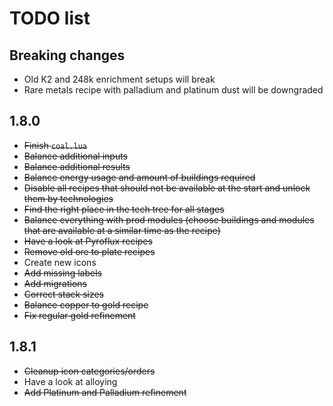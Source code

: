 # TODO list
## Breaking changes
- Old K2 and 248k enrichment setups will break
- Rare metals recipe with palladium and platinum dust will be downgraded

## 1.8.0
- ~~Finish `coal.lua`~~
- ~~Balance additional inputs~~
- ~~Balance additional results~~
- ~~Balance energy usage and amount of buildings required~~
- ~~Disable all recipes that should not be available at the start and unlock them by technologies~~
- ~~Find the right place in the tech tree for all stages~~
- ~~Balance everything with prod modules (choose buildings and modules that are available at a similar time as the recipe)~~
- ~~Have a look at Pyroflux recipes~~
- ~~Remove old ore to plate recipes~~
- Create new icons
- ~~Add missing labels~~
- ~~Add migrations~~
- ~~Correct stack sizes~~
- ~~Balance copper to gold recipe~~
- ~~Fix regular gold refinement~~

## 1.8.1
- ~~Cleanup icon categories/orders~~
- Have a look at alloying
- ~~Add Platinum and Palladium refinement~~